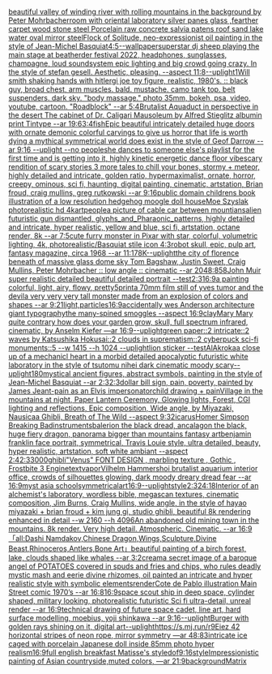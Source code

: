 [beautiful valley of winding river with rolling  mountains in the background by Peter Mohrbacher](https://www.ebank.nz/aiartgenerator?category=beautiful%2520valley%2520of%2520winding%2520river%2520with%2520rolling%2520%2520mountains%2520in%2520the%2520background%2520by%2520Peter%2520Mohrbacher)[room with oriental laboratory  silver panes glass  ,fearther carpet wood stone steel Porcelain raw  concrete salvia patens roof sand lake water oval mirror steel](https://www.ebank.nz/aiartgenerator?category=room%2520with%2520oriental%2520laboratory%2520%2520silver%2520panes%2520glass%2520%2520%2Cfearther%2520carpet%2520wood%2520stone%2520steel%2520Porcelain%2520raw%2520%2520concrete%2520salvia%2520patens%2520roof%2520sand%2520lake%2520water%2520oval%2520mirror%2520steel)[Flock of Solitude, neo-expressionist oil painting in the style of Jean-Michel Basquiat](https://www.ebank.nz/aiartgenerator?category=Flock%2520of%2520Solitude%2C%2520neo-expressionist%2520oil%2520painting%2520in%2520the%2520style%2520of%2520Jean-Michel%2520Basquiat)[4:5](https://www.ebank.nz/aiartgenerator?category=4%3A5)[--wallpaper](https://www.ebank.nz/aiartgenerator?category=--wallpaper)[superstar dj sheep playing the main stage at beatherder festival 2022, headphones, sunglasses, champagne, loud soundsystem epic lighting and big crowd going crazy. In the style of stefan gesell. Aesthetic, pleasing. --aspect 11:8](https://www.ebank.nz/aiartgenerator?category=superstar%2520dj%2520sheep%2520playing%2520the%2520main%2520stage%2520at%2520beatherder%2520festival%25202022%2C%2520headphones%2C%2520sunglasses%2C%2520champagne%2C%2520loud%2520soundsystem%2520epic%2520lighting%2520and%2520big%2520crowd%2520going%2520crazy.%2520In%2520the%2520style%2520of%2520stefan%2520gesell.%2520Aesthetic%2C%2520pleasing.%2520--aspect%252011%3A8)[--uplight](https://www.ebank.nz/aiartgenerator?category=--uplight)[1](https://www.ebank.nz/aiartgenerator?category=1)[Will smith shaking hands with hitler](https://www.ebank.nz/aiartgenerator?category=Will%2520smith%2520shaking%2520hands%2520with%2520hitler)[gi joe toy figure, realistic, 1980's. :: black guy, broad chest, arm muscles. bald. mustache. camo tank top. belt suspenders. dark sky. "body massage." photo 35mm, bokeh, psa, video, youtube, cartoon. "Roadblock" --ar 5:4](https://www.ebank.nz/aiartgenerator?category=gi%2520joe%2520toy%2520figure%2C%2520realistic%2C%25201980%27s.%2520%3A%3A%2520black%2520guy%2C%2520broad%2520chest%2C%2520arm%2520muscles.%2520bald.%2520mustache.%2520camo%2520tank%2520top.%2520belt%2520suspenders.%2520dark%2520sky.%2520%22body%2520massage.%22%2520photo%252035mm%2C%2520bokeh%2C%2520psa%2C%2520video%2C%2520youtube%2C%2520cartoon.%2520%22Roadblock%22%2520--ar%25205%3A4)[Brutalist Aquaduct in perspective in the desert The cabinet of Dr. Caligari Mausoleum by Alfred Stieglitz albumin print Tintype --ar 19:6](https://www.ebank.nz/aiartgenerator?category=Brutalist%2520Aquaduct%2520in%2520perspective%2520in%2520the%2520desert%2520The%2520cabinet%2520of%2520Dr.%2520Caligari%2520Mausoleum%2520by%2520Alfred%2520Stieglitz%2520albumin%2520print%2520Tintype%2520--ar%252019%3A6)[3:4](https://www.ebank.nz/aiartgenerator?category=3%3A4)[fish](https://www.ebank.nz/aiartgenerator?category=fish)[Epic beautiful intricately detailed huge doors with ornate demonic colorful carvings to give us horror that life is worth dying a mythical symmetrical world does exist in the style of Geof Darrow --ar 9:16 --uplight --no people](https://www.ebank.nz/aiartgenerator?category=Epic%2520beautiful%2520intricately%2520detailed%2520huge%2520doors%2520with%2520ornate%2520demonic%2520colorful%2520carvings%2520to%2520give%2520us%2520horror%2520that%2520life%2520is%2520worth%2520dying%2520a%2520mythical%2520symmetrical%2520world%2520does%2520exist%2520in%2520the%2520style%2520of%2520Geof%2520Darrow%2520--ar%25209%3A16%2520--uplight%2520--no%2520people)[she dances to someone else's playlist for the first time and is getting into it, highly kinetic energetic dance floor vibe](https://www.ebank.nz/aiartgenerator?category=she%2520dances%2520to%2520someone%2520else%27s%2520playlist%2520for%2520the%2520first%2520time%2520and%2520is%2520getting%2520into%2520it%2C%2520highly%2520kinetic%2520energetic%2520dance%2520floor%2520vibe)[scary rendition of scary stories 3 more tales to chill your bones, stormy + meteor, highly detailed and intricate, golden ratio, hypermaximalist, ornate, horror, creepy, ominous, sci fi, haunting, digital painting, cinematic, artstation, Brian froud, craig mullins, greg rutkowski --ar 9:16](https://www.ebank.nz/aiartgenerator?category=scary%2520rendition%2520of%2520scary%2520stories%25203%2520more%2520tales%2520to%2520chill%2520your%2520bones%2C%2520stormy%2520%2B%2520meteor%2C%2520highly%2520detailed%2520and%2520intricate%2C%2520golden%2520ratio%2C%2520hypermaximalist%2C%2520ornate%2C%2520horror%2C%2520creepy%2C%2520ominous%2C%2520sci%2520fi%2C%2520haunting%2C%2520digital%2520painting%2C%2520cinematic%2C%2520artstation%2C%2520Brian%2520froud%2C%2520craig%2520mullins%2C%2520greg%2520rutkowski%2520--ar%25209%3A16)[public domain childrens book illustration of a low resolution hedgehog moogle doll house](https://www.ebank.nz/aiartgenerator?category=public%2520domain%2520childrens%2520book%2520illustration%2520of%2520a%2520low%2520resolution%2520hedgehog%2520moogle%2520doll%2520house)[Moe Szyslak photorealistic hd 4k](https://www.ebank.nz/aiartgenerator?category=Moe%2520Szyslak%2520photorealistic%2520hd%25204k)[art](https://www.ebank.nz/aiartgenerator?category=art)[people](https://www.ebank.nz/aiartgenerator?category=people)[a picture of cable car between mountians](https://www.ebank.nz/aiartgenerator?category=a%2520picture%2520of%2520cable%2520car%2520between%2520mountians)[alien futuristic gun dismantled, glyphs_and_Pharaonic_patterns, highly detailed and intricate, hyper realistic, yellow and blue, sci fi, artstation, octane render, 8k --ar 7:5](https://www.ebank.nz/aiartgenerator?category=alien%2520futuristic%2520gun%2520dismantled%2C%2520glyphs_and_Pharaonic_patterns%2C%2520highly%2520detailed%2520and%2520intricate%2C%2520hyper%2520realistic%2C%2520yellow%2520and%2520blue%2C%2520sci%2520fi%2C%2520artstation%2C%2520octane%2520render%2C%25208k%2520--ar%25207%3A5)[cute furry monster in Pixar with star, colorful, volumetric lighting, 4k, photorealistic](https://www.ebank.nz/aiartgenerator?category=cute%2520furry%2520monster%2520in%2520Pixar%2520with%2520star%2C%2520colorful%2C%2520volumetric%2520lighting%2C%25204k%2C%2520photorealistic)[/Basquiat stile icon 4:3](https://www.ebank.nz/aiartgenerator?category=/Basquiat%2520stile%2520icon%25204%3A3)[robot skull, epic, pulp art, fantasy magazine, circa 1968 --ar 11:17](https://www.ebank.nz/aiartgenerator?category=robot%2520skull%2C%2520epic%2C%2520pulp%2520art%2C%2520fantasy%2520magazine%2C%2520circa%25201968%2520--ar%252011%3A17)[8K](https://www.ebank.nz/aiartgenerator?category=8K)[--uplight](https://www.ebank.nz/aiartgenerator?category=--uplight)[the city of florence beneath of massive glass dome sky Tom Bagshaw, Justin Sweet, Craig Mullins, Peter Mohrbacher :: low angle :: cinematic --ar 2048:858](https://www.ebank.nz/aiartgenerator?category=the%2520city%2520of%2520florence%2520beneath%2520of%2520massive%2520glass%2520dome%2520sky%2520Tom%2520Bagshaw%2C%2520Justin%2520Sweet%2C%2520Craig%2520Mullins%2C%2520Peter%2520Mohrbacher%2520%3A%3A%2520low%2520angle%2520%3A%3A%2520cinematic%2520--ar%25202048%3A858)[John Muir super realistic detailed beautiful detailed portrait --test](https://www.ebank.nz/aiartgenerator?category=John%2520Muir%2520super%2520realistic%2520detailed%2520beautiful%2520detailed%2520portrait%2520--test)[2:3](https://www.ebank.nz/aiartgenerator?category=2%3A3)[16:9](https://www.ebank.nz/aiartgenerator?category=16%3A9)[a painting colorful, light, airy, flowy, pretty](https://www.ebank.nz/aiartgenerator?category=a%2520painting%2520colorful%2C%2520light%2C%2520airy%2C%2520flowy%2C%2520pretty)[5](https://www.ebank.nz/aiartgenerator?category=5)[print](https://www.ebank.nz/aiartgenerator?category=print)[a 70mm film still of yves tumor and the devil](https://www.ebank.nz/aiartgenerator?category=a%252070mm%2520film%2520still%2520of%2520yves%2520tumor%2520and%2520the%2520devil)[a very very very tall monster made from an explosion of colors and shapes  --ar 9:21](https://www.ebank.nz/aiartgenerator?category=a%2520very%2520very%2520very%2520tall%2520monster%2520made%2520from%2520an%2520explosion%2520of%2520colors%2520and%2520shapes%2520%2520--ar%25209%3A21)[light,](https://www.ebank.nz/aiartgenerator?category=light%2C)[particles](https://www.ebank.nz/aiartgenerator?category=particles)[16:9](https://www.ebank.nz/aiartgenerator?category=16%3A9)[accidentally wes Anderson architecture giant  typography](https://www.ebank.nz/aiartgenerator?category=accidentally%2520wes%2520Anderson%2520architecture%2520giant%2520%2520typography)[the many-spined smoggles --aspect 16:9](https://www.ebank.nz/aiartgenerator?category=the%2520many-spined%2520smoggles%2520--aspect%252016%3A9)[clay](https://www.ebank.nz/aiartgenerator?category=clay)[Mary Mary quite contrary how does your garden grow, skull, full spectrum infrared, cinematic, by Anselm Kiefer —ar 16:9](https://www.ebank.nz/aiartgenerator?category=Mary%2520Mary%2520quite%2520contrary%2520how%2520does%2520your%2520garden%2520grow%2C%2520skull%2C%2520full%2520spectrum%2520infrared%2C%2520cinematic%2C%2520by%2520Anselm%2520Kiefer%2520%E2%80%94ar%252016%3A9)[--uplight](https://www.ebank.nz/aiartgenerator?category=--uplight)[green paper::2 intricate::2 waves by Katsushika Hokusai::2 clouds in suprematism::2 cyberpuck sci-fi monuments::5 --w 1415 --h 1024 --uplight](https://www.ebank.nz/aiartgenerator?category=green%2520paper%3A%3A2%2520intricate%3A%3A2%2520waves%2520by%2520Katsushika%2520Hokusai%3A%3A2%2520clouds%2520in%2520suprematism%3A%3A2%2520cyberpuck%2520sci-fi%2520monuments%3A%3A5%2520--w%25201415%2520--h%25201024%2520--uplight)[lion sticker --test](https://www.ebank.nz/aiartgenerator?category=lion%2520sticker%2520--test)[AlAkroka](https://www.ebank.nz/aiartgenerator?category=AlAkroka)[a close up of a mechanicl heart in a morbid detailed apocalyptic futuristic white laboratory in the style of tsutomu nihei dark cinematic moody scary](https://www.ebank.nz/aiartgenerator?category=a%2520close%2520up%2520of%2520a%2520mechanicl%2520heart%2520in%2520a%2520morbid%2520detailed%2520apocalyptic%2520futuristic%2520white%2520laboratory%2520in%2520the%2520style%2520of%2520tsutomu%2520nihei%2520dark%2520cinematic%2520moody%2520scary)[--uplight](https://www.ebank.nz/aiartgenerator?category=--uplight)[180](https://www.ebank.nz/aiartgenerator?category=180)[mystical ancient figures, abstract symbols, painting in the style of Jean-Michel Basquiat --ar 2:3](https://www.ebank.nz/aiartgenerator?category=mystical%2520ancient%2520figures%2C%2520abstract%2520symbols%2C%2520painting%2520in%2520the%2520style%2520of%2520Jean-Michel%2520Basquiat%2520--ar%25202%3A3)[2:3](https://www.ebank.nz/aiartgenerator?category=2%3A3)[dollar bill sign, pain, poverty, painted by James Jean](https://www.ebank.nz/aiartgenerator?category=dollar%2520bill%2520sign%2C%2520pain%2C%2520poverty%2C%2520painted%2520by%2520James%2520Jean)[t-pain as an Elvis impersonator](https://www.ebank.nz/aiartgenerator?category=t-pain%2520as%2520an%2520Elvis%2520impersonator)[child drawing + pain](https://www.ebank.nz/aiartgenerator?category=child%2520drawing%2520%2B%2520pain)[Village in the mountains at night, Paper Lantern Ceremony, Glowing lights, Forest, CGI lighting and reflections, Epic composition, Wide angle, by Miyazaki, Nausicaa Ghibli, Breath of The Wild --aspect 9:32](https://www.ebank.nz/aiartgenerator?category=Village%2520in%2520the%2520mountains%2520at%2520night%2C%2520Paper%2520Lantern%2520Ceremony%2C%2520Glowing%2520lights%2C%2520Forest%2C%2520CGI%2520lighting%2520and%2520reflections%2C%2520Epic%2520composition%2C%2520Wide%2520angle%2C%2520by%2520Miyazaki%2C%2520Nausicaa%2520Ghibli%2C%2520Breath%2520of%2520The%2520Wild%2520--aspect%25209%3A32)[icarus](https://www.ebank.nz/aiartgenerator?category=icarus)[Homer Simpson Breaking Bad](https://www.ebank.nz/aiartgenerator?category=Homer%2520Simpson%2520Breaking%2520Bad)[instruments](https://www.ebank.nz/aiartgenerator?category=instruments)[balerion the black dread, ancalagon the black, huge fiery dragon, panorama bigger than mountains fantasy art](https://www.ebank.nz/aiartgenerator?category=balerion%2520the%2520black%2520dread%2C%2520ancalagon%2520the%2520black%2C%2520huge%2520fiery%2520dragon%2C%2520panorama%2520bigger%2520than%2520mountains%2520fantasy%2520art)[benjamin franklin face  portrait, symmetrical,  Travis Louie style,  ultra detailed, beauty,  hyper realistic, artstation, soft white ambiant  --aspect 2:4](https://www.ebank.nz/aiartgenerator?category=benjamin%2520franklin%2520face%2520%2520portrait%2C%2520symmetrical%2C%2520%2520Travis%2520Louie%2520style%2C%2520%2520ultra%2520detailed%2C%2520beauty%2C%2520%2520hyper%2520realistic%2C%2520artstation%2C%2520soft%2520white%2520ambiant%2520%2520--aspect%25202%3A4)[2:3](https://www.ebank.nz/aiartgenerator?category=2%3A3)[3000](https://www.ebank.nz/aiartgenerator?category=3000)[ghibli](https://www.ebank.nz/aiartgenerator?category=ghibli)["Venus" FONT DESIGN , marbling texture , Gothic , Frostbite 3 Engine](https://www.ebank.nz/aiartgenerator?category=%22Venus%22%2520FONT%2520DESIGN%2520%2C%2520marbling%2520texture%2520%2C%2520Gothic%2520%2C%2520Frostbite%25203%2520Engine)[text](https://www.ebank.nz/aiartgenerator?category=text)[vapor](https://www.ebank.nz/aiartgenerator?category=vapor)[Vilhelm Hammershoi brutalist aquarium interior office, crowds of silhouettes glowing, dark moody dreary dread fear --ar 16:9](https://www.ebank.nz/aiartgenerator?category=Vilhelm%2520Hammershoi%2520brutalist%2520aquarium%2520interior%2520office%2C%2520crowds%2520of%2520silhouettes%2520glowing%2C%2520dark%2520moody%2520dreary%2520dread%2520fear%2520--ar%252016%3A9)[myst asia school](https://www.ebank.nz/aiartgenerator?category=myst%2520asia%2520school)[symmetrical](https://www.ebank.nz/aiartgenerator?category=symmetrical)[art](https://www.ebank.nz/aiartgenerator?category=art)[16:9](https://www.ebank.nz/aiartgenerator?category=16%3A9)[--uplight](https://www.ebank.nz/aiartgenerator?category=--uplight)[style](https://www.ebank.nz/aiartgenerator?category=style)[2:3](https://www.ebank.nz/aiartgenerator?category=2%3A3)[24:18](https://www.ebank.nz/aiartgenerator?category=24%3A18)[Interior of an alchemist's laboratory, wordless bible, megascan textures, cinematic composition, Jim Burns, Craig Mullins, wide angle, in the style of hayao miyazaki + brian froud + kim jung gi, studio ghibli, beautiful 8k rendering enhanced in detail --w 2160  --h 4096](https://www.ebank.nz/aiartgenerator?category=Interior%2520of%2520an%2520alchemist%27s%2520laboratory%2C%2520wordless%2520bible%2C%2520megascan%2520textures%2C%2520cinematic%2520composition%2C%2520Jim%2520Burns%2C%2520Craig%2520Mullins%2C%2520wide%2520angle%2C%2520in%2520the%2520style%2520of%2520hayao%2520miyazaki%2520%2B%2520brian%2520froud%2520%2B%2520kim%2520jung%2520gi%2C%2520studio%2520ghibli%2C%2520beautiful%25208k%2520rendering%2520enhanced%2520in%2520detail%2520--w%25202160%2520%2520--h%25204096)[An abandoned old mining town in the mountains. 8k render. Very high detail. Atmospheric. Cinematic. --ar 16:9](https://www.ebank.nz/aiartgenerator?category=An%2520abandoned%2520old%2520mining%2520town%2520in%2520the%2520mountains.%25208k%2520render.%2520Very%2520high%2520detail.%2520Atmospheric.%2520Cinematic.%2520--ar%252016%3A9)[「all:Dashi Namdakov,Chinese Dragon,Wings,Sculpture,Divine Beast,Rhinoceros,Antlers,Bone Art」](https://www.ebank.nz/aiartgenerator?category=%E3%80%8Call%3ADashi%2520Namdakov%2CChinese%2520Dragon%2CWings%2CSculpture%2CDivine%2520Beast%2CRhinoceros%2CAntlers%2CBone%2520Art%E3%80%8D)[beautiful painting of a birch forest, lake, clouds shaped like whales --ar 3:2](https://www.ebank.nz/aiartgenerator?category=beautiful%2520painting%2520of%2520a%2520birch%2520forest%2C%2520lake%2C%2520clouds%2520shaped%2520like%2520whales%2520--ar%25203%3A2)[cream](https://www.ebank.nz/aiartgenerator?category=cream)[a secret image of a baroque angel of POTATOES covered in spuds and fries and chips, who rules deadly mystic mash and eerie divine rhizomes, oil painted an intricate and hyper realistic style with symbolic elements](https://www.ebank.nz/aiartgenerator?category=a%2520secret%2520image%2520of%2520a%2520baroque%2520angel%2520of%2520POTATOES%2520covered%2520in%2520spuds%2520and%2520fries%2520and%2520chips%2C%2520who%2520rules%2520deadly%2520mystic%2520mash%2520and%2520eerie%2520divine%2520rhizomes%2C%2520oil%2520painted%2520an%2520intricate%2520and%2520hyper%2520realistic%2520style%2520with%2520symbolic%2520elements)[render](https://www.ebank.nz/aiartgenerator?category=render)[Cote de Pablo illustration Main Street comic 1970’s --ar 16:8](https://www.ebank.nz/aiartgenerator?category=Cote%2520de%2520Pablo%2520illustration%2520Main%2520Street%2520comic%25201970%E2%80%99s%2520--ar%252016%3A8)[16:9](https://www.ebank.nz/aiartgenerator?category=16%3A9)[space scout ship in deep space, cylinder shaped, military looking, photorealistic futuristic Sci fi ultra-detail, unreal render --ar 16:9](https://www.ebank.nz/aiartgenerator?category=space%2520scout%2520ship%2520in%2520deep%2520space%2C%2520cylinder%2520shaped%2C%2520military%2520looking%2C%2520photorealistic%2520futuristic%2520Sci%2520fi%2520ultra-detail%2C%2520unreal%2520render%2520--ar%252016%3A9)[technical drawing of future space cadet, line art, hard surface modelling, moebius, yoji shinkawa --ar 9:16](https://www.ebank.nz/aiartgenerator?category=technical%2520drawing%2520of%2520future%2520space%2520cadet%2C%2520line%2520art%2C%2520hard%2520surface%2520modelling%2C%2520moebius%2C%2520yoji%2520shinkawa%2520--ar%25209%3A16)[--uplight](https://www.ebank.nz/aiartgenerator?category=--uplight)[Burger with golden rays shining on it, digital art](https://www.ebank.nz/aiartgenerator?category=Burger%2520with%2520golden%2520rays%2520shining%2520on%2520it%2C%2520digital%2520art)[--uplight](https://www.ebank.nz/aiartgenerator?category=--uplight)[https://s.mj.run/r9Eiez 42 horizontal stripes of neon rope, mirror symmetry —ar 48:83](https://www.ebank.nz/aiartgenerator?category=https%3A//s.mj.run/r9Eiez%252042%2520horizontal%2520stripes%2520of%2520neon%2520rope%2C%2520mirror%2520symmetry%2520%E2%80%94ar%252048%3A83)[intricate ice caged with porcelain Japanese doll inside 85mm photo hyper realism](https://www.ebank.nz/aiartgenerator?category=intricate%2520ice%2520caged%2520with%2520porcelain%2520Japanese%2520doll%2520inside%252085mm%2520photo%2520hyper%2520realism)[16:9](https://www.ebank.nz/aiartgenerator?category=16%3A9)[full english breakfast Matisse's style](https://www.ebank.nz/aiartgenerator?category=full%2520english%2520breakfast%2520Matisse%27s%2520style)[dof](https://www.ebank.nz/aiartgenerator?category=dof)[9:16](https://www.ebank.nz/aiartgenerator?category=9%3A16)[style](https://www.ebank.nz/aiartgenerator?category=style)[Impressionistic painting of Asian countryside,muted colors, —ar 21:9](https://www.ebank.nz/aiartgenerator?category=Impressionistic%2520painting%2520of%2520Asian%2520countryside%2Cmuted%2520colors%2C%2520%E2%80%94ar%252021%3A9)[background](https://www.ebank.nz/aiartgenerator?category=background)[Matrix](https://www.ebank.nz/aiartgenerator?category=Matrix)